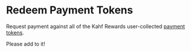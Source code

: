 # Redeem Payment Tokens

Request payment against all of the Kahf Rewards user-collected [payment tokens](https://github.com/brave/brave-browser/wiki/Security-and-privacy-model-for-ad-confirmations).

Please add to it!
